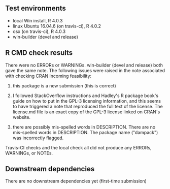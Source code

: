 ## Test environments
* local Win install, R 4.0.3
* linux Ubuntu 16.04.6 (on travis-ci), R 4.0.2
* osx (on travis-ci), R 4.0.3
* win-builder (devel and release)

## R CMD check results
There were no ERRORs or WARNINGs. 
win-builder (devel and release) both gave the same note. 
The following issues were raised in the note associated with checking CRAN incoming feasibility:

1) this package is a new submission (this is correct)

2) I followed StackOverflow instructions and Hadley's R package book's guide on how to put in the GPL-3 licensing information, 
and this seems to have triggered a note that reproduced the full text of the license.
The license.md file is an exact copy of the GPL-3 license linked on CRAN's website.

3) there are possibly mis-spelled words in DESCRIPTION.
There are no mis-spelled words in DESCRIPTION. The package name ("dampack") was incorrectly flagged.

Travis-CI checks and the local check all did not produce any ERRORs, WARNINGs, or NOTEs.

## Downstream dependencies
There are no downstream dependencies yet (first-time submission)
